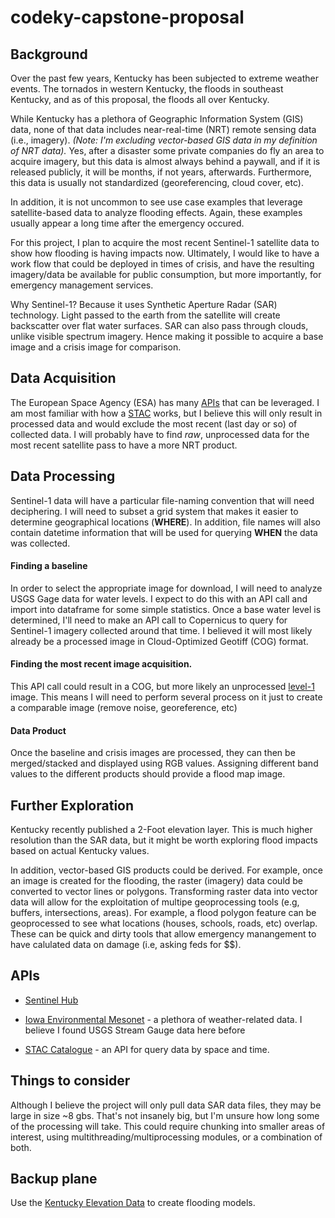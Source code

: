 # codeky-capstone-proposal

## Background

Over the past few years, Kentucky has been subjected to extreme weather events.  The tornados in western Kentucky, the floods in southeast Kentucky, and as of this proposal, the floods all over Kentucky.  

While Kentucky has a plethora of Geographic Information System (GIS) data, none of that data includes near-real-time (NRT) remote sensing data (i.e., imagery).  *(Note: I'm excluding vector-based GIS data in my definition of NRT data).*  Yes, after a disaster some private companies do fly an area to acquire imagery, but this data is almost always behind a paywall, and if it is released publicly, it will be months, if not years, afterwards.  Furthermore, this data is usually not standardized (georeferencing, cloud cover, etc).  

In addition, it is not uncommon to see use case examples that leverage satellite-based data to analyze flooding effects.  Again, these examples usually appear a long time after the emergency occured.

For this project, I plan to acquire the most recent Sentinel-1 satellite data to show how flooding is having impacts now.  Ultimately, I would like to have a work flow that could be deployed in times of crisis, and have the resulting imagery/data be available for public consumption, but more importantly, for emergency management services.  

Why Sentinel-1?  Because it uses Synthetic Aperture Radar (SAR) technology.  Light passed to the earth from the satellite will create backscatter over flat water surfaces.  SAR can also pass through clouds, unlike visible spectrum imagery.  Hence making it possible to acquire a base image and a crisis image for comparison. 

## Data Acquisition

The European Space Agency (ESA) has many [APIs](https://dataspace.copernicus.eu/analyse/apis) that can be leveraged.  I am most familiar with how a [STAC](https://stacindex.org) works, but I believe this will only result in processed data and would exclude the most recent (last day or so) of collected data.  I will probably have to find *raw*, unprocessed data for the most recent satellite pass to have a more NRT product.

## Data Processing

Sentinel-1 data will have a particular file-naming convention that will need deciphering.  I will need to subset a grid system that makes it easier to determine geographical locations (**WHERE**).  In addition, file names will also contain datetime information that will be used for querying **WHEN** the data was collected.  

#### Finding a baseline

In order to select the appropriate image for download, I will need to analyze USGS Gage data for water levels.  I expect to do this with an API call and import into dataframe for some simple statistics.  Once a base water level is determined, I'll need to make an API call to Copernicus to query for Sentinel-1 imagery collected around that time.  I believed it will most likely already be a processed image in Cloud-Optimized Geotiff (COG) format. 

#### Finding the most recent image acquisition.

This API call could result in a COG, but more likely an unprocessed [level-1](https://www.earthdata.nasa.gov/learn/earth-observation-data-basics/data-processing-levels) image.  This means I will need to perform several process on it just to create a comparable image (remove noise, georeference, etc)

#### Data Product

Once the baseline and crisis images are processed, they can then be merged/stacked and displayed using RGB values.  Assigning different band values to the different products should provide a flood map image.

## Further Exploration

Kentucky recently published a 2-Foot elevation layer.  This is much higher resolution than the SAR data, but it might be worth exploring flood impacts based on actual Kentucky values.  

In addition, vector-based GIS products could be derived.  For example, once an image is created for the flooding, the raster (imagery) data could be converted to vector lines or polygons.  Transforming raster data into vector data will allow for the exploitation of multipe geoprocessing tools (e.g, buffers, intersections, areas).  For example, a flood polygon feature can be geoprocessed to see what locations (houses, schools, roads, etc) overlap.  These can be quick and dirty tools that allow emergency manangement to have calulated data on damage (i.e, asking feds for $$).  

## APIs

 - [Sentinel Hub](https://documentation.dataspace.copernicus.eu/APIs/SentinelHub/Process.html)
 
 - [Iowa Environmental Mesonet](https://mesonet.agron.iastate.edu/api/) - a plethora of weather-related data.  I believe I found USGS Stream Gauge data here before

 - [STAC Catalogue](https://documentation.dataspace.copernicus.eu/APIs/SentinelHub/Catalog.html) - an API for query data by space and time.  

 ## Things to consider

 Although I believe the project will only pull data SAR data files, they may be large in size ~8 gbs.  That's not insanely big, but I'm unsure how long some of the processing will take.  This could require chunking into smaller areas of interest, using multithreading/multiprocessing modules, or a combination of both.

 ## Backup plane

 Use the [Kentucky Elevation Data](https://tiles.arcgis.com/tiles/ghsX9CKghMvyYjBU/arcgis/rest/services/Ky_DEM_KYAPED_Phase2_WM/ImageServer) to create flooding models.  

